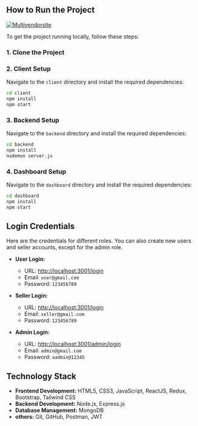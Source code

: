 ## How to Run the Project

[![Multivendorsite](https://img.youtube.com/vi/i8F0o6g3LCU&t/0.jpg)](https://www.youtube.com/watch?v=i8F0o6g3LCU&t)


To get the project running locally, follow these steps:

### 1. Clone the Project 




### 2. Client Setup

Navigate to the `client` directory and install the required dependencies:
```bash
cd client
npm install
npm start
```

### 3. Backend Setup

Navigate to the `backend` directory and install the required dependencies:
```bash
cd backend
npm install
nodemon server.js
```

### 4. Dashboard Setup

Navigate to the `dashboard` directory and install the required dependencies:
```bash
cd dashboard
npm install
npm start
```

## Login Credentials

Here are the credentials for different roles. You can also create new users and seller accounts, except for the admin role.

- **User Login:**
  - URL: [http://localhost:3001/login](http://localhost:3001/login)
  - Email: `user@gmail.com`
  - Password: `123456789`

- **Seller Login:**
  - URL: [http://localhost:3001/login](http://localhost:3001/login)
  - Email: `seller@gmail.com`
  - Password: `123456789`

- **Admin Login:**
  - URL: [http://localhost:3001/admin/login](http://localhost:3001/admin/login)
  - Email: `admin@gmail.com`
  - Password: `aadmin@12345`

## Technology Stack

- **Frontend Development:** HTML5, CSS3, JavaScript, ReactJS, Redux, Bootstrap, Tailwind CSS
- **Backend Development:** Node.js, Express.js
- **Database Management:** MongoDB
- **others:** Git, GitHub, Postman, JWT
